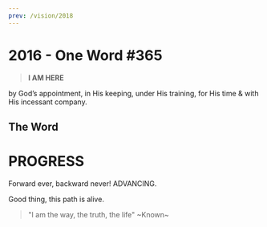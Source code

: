 ```yaml
---
prev: /vision/2018
---
```


# 2016 - One Word #365

> **I AM HERE**

by God’s appointment, in His keeping, under His training, for His time & with His incessant company.

## The Word

<div class="center">
  <h1>PROGRESS</h1>
</div>

Forward ever, backward never! ADVANCING.

Good thing, this path is alive.

> "I am the way, the truth, the life" ~Known~

